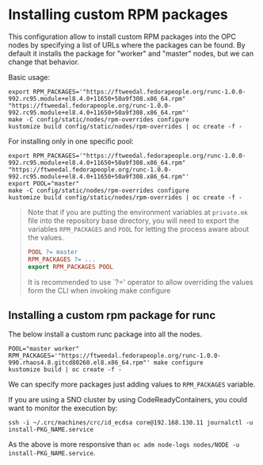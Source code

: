 # Installing custom RPM packages

This configuration allow to install custom RPM packages into the OPC nodes
by specifying a list of URLs where the packages can be found. By default it
installs the package for "worker" and "master" nodes, but we can change that
behavior.

Basic usage:

```shell
export RPM_PACKAGES='"https://ftweedal.fedorapeople.org/runc-1.0.0-992.rc95.module+el8.4.0+11650+50a9f308.x86_64.rpm" "https://ftweedal.fedorapeople.org/runc-1.0.0-992.rc95.module+el8.4.0+11650+50a9f308.x86_64.rpm"'
make -C config/static/nodes/rpm-overrides configure
kustomize build config/static/nodes/rpm-overrides | oc create -f -
```

For installing only in one specific pool:

```shell
export RPM_PACKAGES='"https://ftweedal.fedorapeople.org/runc-1.0.0-992.rc95.module+el8.4.0+11650+50a9f308.x86_64.rpm" "https://ftweedal.fedorapeople.org/runc-1.0.0-992.rc95.module+el8.4.0+11650+50a9f308.x86_64.rpm"'
export POOL="master"
make -C config/static/nodes/rpm-overrides configure
kustomize build config/static/nodes/rpm-overrides | oc create -f -
```

> Note that if you are putting the environment variables at `private.mk` file
> into the repository base directory, you will need to export the variables
> `RPM_PACKAGES` and `POOL` for letting the process aware about the values.
>
> ```Makefile
> POOL ?= master
> RPM_PACKAGES ?= ...
> export RPM_PACKAGES POOL
> ```
>
> It is recommended to use `?=' operator to allow overriding the values form
> the CLI when invoking make configure

## Installing a custom rpm package for runc

The below install a custom runc package into all the nodes.

```shell
POOL="master worker" RPM_PACKAGES='"https://ftweedal.fedorapeople.org/runc-1.0.0-990.rhaos4.8.gitcd80260.el8.x86_64.rpm"' make configure
kustomize build | oc create -f -
```

We can specify more packages just adding values to `RPM_PACKAGES` variable.

If you are using a SNO cluster by using CodeReadyContainers, you could want to
monitor the execution by:

```shell
ssh -i ~/.crc/machines/crc/id_ecdsa core@192.168.130.11 journalctl -u install-PKG_NAME.service
```

As the above is more responsive than `oc adm node-logs nodes/NODE -u install-PKG_NAME.service`.
